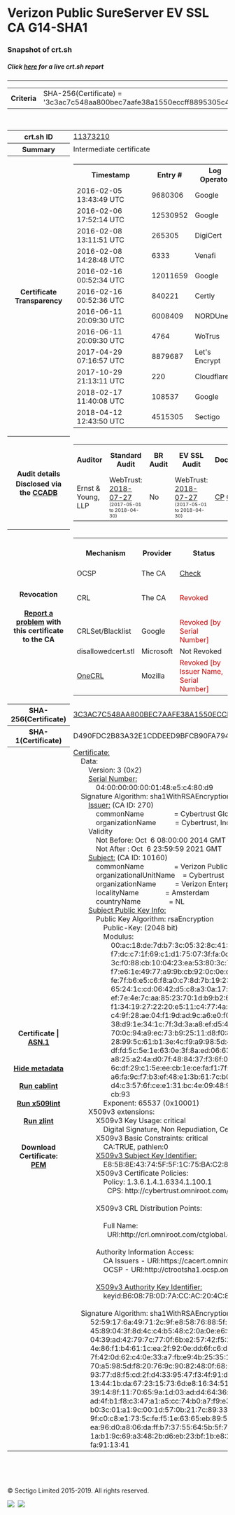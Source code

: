 # Verizon Public SureServer EV SSL CA G14-SHA1
### Snapshot of crt.sh
##### Click [here](https://crt.sh/?q=3C3AC7C548AA800BEC7AAFE38A1550ECCFF8895305C436F7A07C6066A5EF55BD) for a live crt.sh report

---
<!DOCTYPE HTML PUBLIC "-//W3C//DTD HTML 4.0 Transitional//EN">
<HTML>

<BODY>

<TABLE>
  <TR>
    <TH class="outer">Criteria</TH>
    <TD class="outer">SHA-256(Certificate) = '3c3ac7c548aa800bec7aafe38a1550eccff8895305c436f7a07c6066a5ef55bd'</TD>
  </TR>
</TABLE>
<BR>
<TABLE>
  <TR>
    <TH class="outer">crt.sh ID</TH>
    <TD class="outer"><A href="?id=11373210">11373210</A></TD>
  </TR>
  <TR>
    <TH class="outer">Summary</TH>
    <TD class="outer">Intermediate certificate</TD>
  </TR>
  <TR>
    <TH class="outer">Certificate<BR>Transparency</TH>
    <TD class="outer">
<TABLE class="options" style="margin-left:0px">
  <TR>
    <TH>Timestamp</TH>
    <TH>Entry #</TH>
    <TH>Log Operator</TH>
    <TH>Log URL</TH>
  </TR>
  <TR>
    <TD>2016-02-05&nbsp; <FONT class="small">13:43:49 UTC</FONT></TD>
    <TD>9680306</TD>
    <TD>Google</TD>
    <TD>https://ct.googleapis.com/rocketeer</TD>
  </TR>
  <TR>
    <TD>2016-02-06&nbsp; <FONT class="small">17:52:14 UTC</FONT></TD>
    <TD>12530952</TD>
    <TD>Google</TD>
    <TD>https://ct.googleapis.com/pilot</TD>
  </TR>
  <TR>
    <TD>2016-02-08&nbsp; <FONT class="small">13:11:51 UTC</FONT></TD>
    <TD>265305</TD>
    <TD>DigiCert</TD>
    <TD>https://ct1.digicert-ct.com/log</TD>
  </TR>
  <TR>
    <TD>2016-02-08&nbsp; <FONT class="small">14:28:48 UTC</FONT></TD>
    <TD>6333</TD>
    <TD>Venafi</TD>
    <TD>https://ctlog.api.venafi.com</TD>
  </TR>
  <TR>
    <TD>2016-02-16&nbsp; <FONT class="small">00:52:34 UTC</FONT></TD>
    <TD>12011659</TD>
    <TD>Google</TD>
    <TD>https://ct.googleapis.com/aviator</TD>
  </TR>
  <TR>
    <TD>2016-02-16&nbsp; <FONT class="small">00:52:36 UTC</FONT></TD>
    <TD>840221</TD>
    <TD>Certly</TD>
    <TD>https://log.certly.io</TD>
  </TR>
  <TR>
    <TD>2016-06-11&nbsp; <FONT class="small">20:09:30 UTC</FONT></TD>
    <TD>6008409</TD>
    <TD>NORDUnet</TD>
    <TD>https://plausible.ct.nordu.net</TD>
  </TR>
  <TR>
    <TD>2016-06-11&nbsp; <FONT class="small">20:09:30 UTC</FONT></TD>
    <TD>4764</TD>
    <TD>WoTrus</TD>
    <TD>https://ctlog.wosign.com</TD>
  </TR>
  <TR>
    <TD>2017-04-29&nbsp; <FONT class="small">07:16:57 UTC</FONT></TD>
    <TD>8879687</TD>
    <TD>Let's Encrypt</TD>
    <TD>https://clicky.ct.letsencrypt.org</TD>
  </TR>
  <TR>
    <TD>2017-10-29&nbsp; <FONT class="small">21:13:11 UTC</FONT></TD>
    <TD>220</TD>
    <TD>Cloudflare</TD>
    <TD>https://ct.cloudflare.com/logs/nimbus2021</TD>
  </TR>
  <TR>
    <TD>2018-02-17&nbsp; <FONT class="small">11:40:08 UTC</FONT></TD>
    <TD>108537</TD>
    <TD>Google</TD>
    <TD>https://ct.googleapis.com/logs/argon2021</TD>
  </TR>
  <TR>
    <TD>2018-04-12&nbsp; <FONT class="small">12:43:50 UTC</FONT></TD>
    <TD>4515305</TD>
    <TD>Sectigo</TD>
    <TD>https://dodo.ct.comodo.com</TD>
  </TR>
</TABLE>
    </TD>
  </TR>
  <TR>
    <TH class="outer">Audit details<BR>
      <DIV class="small" style="padding-top:3px">Disclosed via the
        <A href="//ccadb-public.secure.force.com/mozilla/PublicAllIntermediateCerts" target="_blank">CCADB</A></DIV>
    </TH>
    <TD class="outer">
<TABLE class="options" style="margin-left:0px">
  <TR>
    <TH>Auditor</TH>
    <TH>Standard Audit</TH>
    <TH>BR Audit</TH>
    <TH>EV SSL Audit</TH>
    <TH>Documents</TH>
    <TH>CCADB</TH>
    <TH>Root Owner / Certificate</TH>
  </TR>
  <TR>
    <TD style="vertical-align:middle">Ernst & Young, LLP</TD>
    <TD>WebTrust:
      <A href="https://bug1479561.bmoattachments.org/attachment.cgi?id=8996060" target="_blank">2018-07-27</A>
      <BR><FONT style="font-size:8pt">(2017-05-01 to 2018-04-30)</FONT></TD>
    <TD>No    <TD>WebTrust:
      <A href="https://bug1479561.bmoattachments.org/attachment.cgi?id=8996061" target="_blank">2018-07-27</A>
      <BR><FONT style="font-size:8pt">(2017-05-01 to 2018-04-30)</FONT></TD>
    <TD>
      <A href="https://secure.omniroot.com/repository/" target="blank">CP</A>
      <A href="https://secure.omniroot.com/repository/" target="blank">CPS</A>
    </TD>
    <TD><A href="//ccadb.force.com/001o000000o5SnsAAE" target="_blank">001o000000o5SnsAAE</A></TD>
    <TD><A href="/?id=60565">DigiCert</A></TD>
  </TR>
</TABLE>
    </TD>
  </TR>
  <TR>
    <TH class="outer">Revocation<BR><BR>
      <DIV class="small" style="padding-top:3px"><A href="?id=11373210&opt=problemreporting">Report a problem</A> with<BR>this certificate to the CA</DIV></TH>
    <TD class="outer">
      <TABLE class="options" style="margin-left:0px">
        <TR>
          <TH>Mechanism</TH>
          <TH>Provider</TH>
          <TH>Status</TH>
          <TH>Revocation Date</TH>
          <TH>Last Observed in CRL</TH>
          <TH>Last Checked <SPAN style="color:#CC0000;vertical-align:middle;font-size:70%;font-weight:normal">(Error)</SPAN></TH>
        </TR>
        <TR>
          <TD>OCSP</TD>
          <TD>The CA</TD>
          <TD><A href="?id=11373210&opt=ocsp">Check</A></TD>
          <TD><SPAN style="color:#888888">?</SPAN></TD>
          <TD><SPAN style="color:#888888">n/a</SPAN></TD>
          <TD><SPAN style="color:#888888">?</SPAN></TD>
        </TR>
        <TR>
          <TD>CRL</TD>
          <TD>The CA</TD>
          <TD><SPAN style="color:#CC0000">Revoked</SPAN></TD><TD>2018-05-01&nbsp; <FONT class="small">16:28:28 UTC</FONT></TD><TD>2019-12-03&nbsp; <FONT class="small">12:40:46 UTC</FONT></TD><TD>2019-12-04&nbsp; <FONT class="small">17:06:55 UTC</FONT></TD>
        </TR>
        <TR>
          <TD>CRLSet/Blacklist</TD>
          <TD>Google</TD>
          <TD><SPAN style="color:#CC0000">Revoked [by Serial Number]</SPAN></TD>
          <TD><SPAN style="color:#888888">n/a</SPAN></TD>
          <TD><SPAN style="color:#888888">n/a</SPAN></TD>
          <TD><SPAN style="color:#888888">n/a</SPAN></TD>
        </TR>
        <TR>
          <TD>disallowedcert.stl</TD>
          <TD>Microsoft</TD>
          <TD>Not Revoked</TD>
          <TD><SPAN style="color:#888888">n/a</SPAN></TD>
          <TD><SPAN style="color:#888888">n/a</SPAN></TD>
          <TD><SPAN style="color:#888888">n/a</SPAN></TD>
        </TR>
        <TR>
          <TD><A href="/mozilla-onecrl" target="_blank">OneCRL</A></TD>
          <TD>Mozilla</TD>
          <TD><SPAN style="color:#CC0000">Revoked [by Issuer Name, Serial Number]</SPAN></TD><TD>2018-05-30&nbsp; <FONT class="small">12:35:03 UTC</FONT></TD>
          <TD><SPAN style="color:#888888">n/a</SPAN></TD>
          <TD><SPAN style="color:#888888">n/a</SPAN></TD>
        </TR>
      </TABLE>
    </TD>
  </TR>
  <TR>
    <TH class="outer">SHA-256(Certificate)</TH>
    <TD class="outer"><A href="//censys.io/certificates/3c3ac7c548aa800bec7aafe38a1550eccff8895305c436f7a07c6066a5ef55bd">3C3AC7C548AA800BEC7AAFE38A1550ECCFF8895305C436F7A07C6066A5EF55BD</A></TD>
  </TR>
  <TR>
    <TH class="outer">SHA-1(Certificate)</TH>
    <TD class="outer">D490FDC2B83A32E1CDDEED9BFCB90FA794C30D6C</TD>
  </TR>
  <TR>
    <TH class="outer">Certificate | <A href="?asn1=11373210">ASN.1</A>
      <SPAN class="small"><BR>
      <BR><BR><A href="?id=11373210&opt=nometadata">Hide metadata</A>
      <BR><BR><A href="?id=11373210&opt=cablint">Run cablint</A>
      <BR><BR><A href="?id=11373210&opt=x509lint">Run x509lint</A>
      <BR><BR><A href="?id=11373210&opt=zlint">Run zlint</A>
      <BR><BR><BR>Download Certificate: <A href="?d=11373210">PEM</A>
      </SPAN>
    </TH>
    <TD class="text"><A href="?d=11373210">Certificate:</A><BR>&nbsp;&nbsp;&nbsp;&nbsp;Data:<BR>&nbsp;&nbsp;&nbsp;&nbsp;&nbsp;&nbsp;&nbsp;&nbsp;Version:&nbsp;3&nbsp;(0x2)<BR>&nbsp;&nbsp;&nbsp;&nbsp;&nbsp;&nbsp;&nbsp;&nbsp;<A href="?serial=04000000000148e5c480d9">Serial&nbsp;Number:</A><BR>&nbsp;&nbsp;&nbsp;&nbsp;&nbsp;&nbsp;&nbsp;&nbsp;&nbsp;&nbsp;&nbsp;&nbsp;04:00:00:00:00:01:48:e5:c4:80:d9<BR>&nbsp;&nbsp;&nbsp;&nbsp;Signature&nbsp;Algorithm:&nbsp;sha1WithRSAEncryption<BR>&nbsp;&nbsp;&nbsp;&nbsp;&nbsp;&nbsp;&nbsp;&nbsp;<A href="?caid=270">Issuer:</A> <SPAN class="small">(CA ID: 270)</SPAN><BR>&nbsp;&nbsp;&nbsp;&nbsp;&nbsp;&nbsp;&nbsp;&nbsp;&nbsp;&nbsp;&nbsp;&nbsp;commonName&nbsp;&nbsp;&nbsp;&nbsp;&nbsp;&nbsp;&nbsp;&nbsp;&nbsp;&nbsp;&nbsp;&nbsp;&nbsp;&nbsp;&nbsp;&nbsp;=&nbsp;Cybertrust&nbsp;Global&nbsp;Root<BR>&nbsp;&nbsp;&nbsp;&nbsp;&nbsp;&nbsp;&nbsp;&nbsp;&nbsp;&nbsp;&nbsp;&nbsp;organizationName&nbsp;&nbsp;&nbsp;&nbsp;&nbsp;&nbsp;&nbsp;&nbsp;&nbsp;&nbsp;=&nbsp;Cybertrust,&nbsp;Inc<BR>&nbsp;&nbsp;&nbsp;&nbsp;&nbsp;&nbsp;&nbsp;&nbsp;Validity<BR>&nbsp;&nbsp;&nbsp;&nbsp;&nbsp;&nbsp;&nbsp;&nbsp;&nbsp;&nbsp;&nbsp;&nbsp;Not&nbsp;Before:&nbsp;Oct&nbsp;&nbsp;6&nbsp;08:00:00&nbsp;2014&nbsp;GMT<BR>&nbsp;&nbsp;&nbsp;&nbsp;&nbsp;&nbsp;&nbsp;&nbsp;&nbsp;&nbsp;&nbsp;&nbsp;Not&nbsp;After&nbsp;:&nbsp;Oct&nbsp;&nbsp;6&nbsp;23:59:59&nbsp;2021&nbsp;GMT<BR>&nbsp;&nbsp;&nbsp;&nbsp;&nbsp;&nbsp;&nbsp;&nbsp;<A href="?caid=10160">Subject:</A> <SPAN class="small">(CA ID: 10160)</SPAN><BR>&nbsp;&nbsp;&nbsp;&nbsp;&nbsp;&nbsp;&nbsp;&nbsp;&nbsp;&nbsp;&nbsp;&nbsp;commonName&nbsp;&nbsp;&nbsp;&nbsp;&nbsp;&nbsp;&nbsp;&nbsp;&nbsp;&nbsp;&nbsp;&nbsp;&nbsp;&nbsp;&nbsp;&nbsp;=&nbsp;Verizon&nbsp;Public&nbsp;SureServer&nbsp;EV&nbsp;SSL&nbsp;CA&nbsp;G14-SHA1<BR>&nbsp;&nbsp;&nbsp;&nbsp;&nbsp;&nbsp;&nbsp;&nbsp;&nbsp;&nbsp;&nbsp;&nbsp;organizationalUnitName&nbsp;&nbsp;&nbsp;&nbsp;=&nbsp;Cybertrust<BR>&nbsp;&nbsp;&nbsp;&nbsp;&nbsp;&nbsp;&nbsp;&nbsp;&nbsp;&nbsp;&nbsp;&nbsp;organizationName&nbsp;&nbsp;&nbsp;&nbsp;&nbsp;&nbsp;&nbsp;&nbsp;&nbsp;&nbsp;=&nbsp;Verizon&nbsp;Enterprise&nbsp;Solutions<BR>&nbsp;&nbsp;&nbsp;&nbsp;&nbsp;&nbsp;&nbsp;&nbsp;&nbsp;&nbsp;&nbsp;&nbsp;localityName&nbsp;&nbsp;&nbsp;&nbsp;&nbsp;&nbsp;&nbsp;&nbsp;&nbsp;&nbsp;&nbsp;&nbsp;&nbsp;&nbsp;=&nbsp;Amsterdam<BR>&nbsp;&nbsp;&nbsp;&nbsp;&nbsp;&nbsp;&nbsp;&nbsp;&nbsp;&nbsp;&nbsp;&nbsp;countryName&nbsp;&nbsp;&nbsp;&nbsp;&nbsp;&nbsp;&nbsp;&nbsp;&nbsp;&nbsp;&nbsp;&nbsp;&nbsp;&nbsp;&nbsp;=&nbsp;NL<BR>&nbsp;&nbsp;&nbsp;&nbsp;&nbsp;&nbsp;&nbsp;&nbsp;<A href="?spkisha256=fa4769f57613375de8612f00b4f2be062181890f8533c1861e4958882c231a42">Subject&nbsp;Public&nbsp;Key&nbsp;Info:</A><BR>&nbsp;&nbsp;&nbsp;&nbsp;&nbsp;&nbsp;&nbsp;&nbsp;&nbsp;&nbsp;&nbsp;&nbsp;Public&nbsp;Key&nbsp;Algorithm:&nbsp;rsaEncryption<BR>&nbsp;&nbsp;&nbsp;&nbsp;&nbsp;&nbsp;&nbsp;&nbsp;&nbsp;&nbsp;&nbsp;&nbsp;&nbsp;&nbsp;&nbsp;&nbsp;Public-Key:&nbsp;(2048&nbsp;bit)<BR>&nbsp;&nbsp;&nbsp;&nbsp;&nbsp;&nbsp;&nbsp;&nbsp;&nbsp;&nbsp;&nbsp;&nbsp;&nbsp;&nbsp;&nbsp;&nbsp;Modulus:<BR>&nbsp;&nbsp;&nbsp;&nbsp;&nbsp;&nbsp;&nbsp;&nbsp;&nbsp;&nbsp;&nbsp;&nbsp;&nbsp;&nbsp;&nbsp;&nbsp;&nbsp;&nbsp;&nbsp;&nbsp;00:ac:18:de:7d:b7:3c:05:32:8c:41:7f:39:f7:71:<BR>&nbsp;&nbsp;&nbsp;&nbsp;&nbsp;&nbsp;&nbsp;&nbsp;&nbsp;&nbsp;&nbsp;&nbsp;&nbsp;&nbsp;&nbsp;&nbsp;&nbsp;&nbsp;&nbsp;&nbsp;f7:dc:c7:1f:69:c1:d1:75:07:3f:fa:0c:43:2d:d5:<BR>&nbsp;&nbsp;&nbsp;&nbsp;&nbsp;&nbsp;&nbsp;&nbsp;&nbsp;&nbsp;&nbsp;&nbsp;&nbsp;&nbsp;&nbsp;&nbsp;&nbsp;&nbsp;&nbsp;&nbsp;3c:f0:88:cb:10:04:23:ea:53:80:3c:7f:a8:34:f2:<BR>&nbsp;&nbsp;&nbsp;&nbsp;&nbsp;&nbsp;&nbsp;&nbsp;&nbsp;&nbsp;&nbsp;&nbsp;&nbsp;&nbsp;&nbsp;&nbsp;&nbsp;&nbsp;&nbsp;&nbsp;f7:e6:1e:49:77:a9:9b:cb:92:0c:0e:c3:cc:bd:96:<BR>&nbsp;&nbsp;&nbsp;&nbsp;&nbsp;&nbsp;&nbsp;&nbsp;&nbsp;&nbsp;&nbsp;&nbsp;&nbsp;&nbsp;&nbsp;&nbsp;&nbsp;&nbsp;&nbsp;&nbsp;fe:7f:b6:e5:c6:f8:a0:c7:8d:7b:19:23:54:02:ae:<BR>&nbsp;&nbsp;&nbsp;&nbsp;&nbsp;&nbsp;&nbsp;&nbsp;&nbsp;&nbsp;&nbsp;&nbsp;&nbsp;&nbsp;&nbsp;&nbsp;&nbsp;&nbsp;&nbsp;&nbsp;65:24:1c:cd:06:42:d5:c8:a3:0a:17:aa:ad:2d:8b:<BR>&nbsp;&nbsp;&nbsp;&nbsp;&nbsp;&nbsp;&nbsp;&nbsp;&nbsp;&nbsp;&nbsp;&nbsp;&nbsp;&nbsp;&nbsp;&nbsp;&nbsp;&nbsp;&nbsp;&nbsp;ef:7e:4e:7c:aa:85:23:70:1d:b9:b2:65:9d:3b:e3:<BR>&nbsp;&nbsp;&nbsp;&nbsp;&nbsp;&nbsp;&nbsp;&nbsp;&nbsp;&nbsp;&nbsp;&nbsp;&nbsp;&nbsp;&nbsp;&nbsp;&nbsp;&nbsp;&nbsp;&nbsp;f1:34:19:27:22:20:e5:11:c4:77:4a:c6:f6:56:1d:<BR>&nbsp;&nbsp;&nbsp;&nbsp;&nbsp;&nbsp;&nbsp;&nbsp;&nbsp;&nbsp;&nbsp;&nbsp;&nbsp;&nbsp;&nbsp;&nbsp;&nbsp;&nbsp;&nbsp;&nbsp;c4:9f:28:ae:04:f1:9d:ad:9c:a6:e0:f0:56:56:0d:<BR>&nbsp;&nbsp;&nbsp;&nbsp;&nbsp;&nbsp;&nbsp;&nbsp;&nbsp;&nbsp;&nbsp;&nbsp;&nbsp;&nbsp;&nbsp;&nbsp;&nbsp;&nbsp;&nbsp;&nbsp;38:d9:1e:34:1c:7f:3d:3a:a8:ef:d5:4b:a4:6a:1a:<BR>&nbsp;&nbsp;&nbsp;&nbsp;&nbsp;&nbsp;&nbsp;&nbsp;&nbsp;&nbsp;&nbsp;&nbsp;&nbsp;&nbsp;&nbsp;&nbsp;&nbsp;&nbsp;&nbsp;&nbsp;70:0c:94:a9:ec:73:b9:25:11:d8:f0:89:7c:37:94:<BR>&nbsp;&nbsp;&nbsp;&nbsp;&nbsp;&nbsp;&nbsp;&nbsp;&nbsp;&nbsp;&nbsp;&nbsp;&nbsp;&nbsp;&nbsp;&nbsp;&nbsp;&nbsp;&nbsp;&nbsp;28:99:5c:61:b1:3e:4c:f9:a9:98:5d:44:73:cc:6a:<BR>&nbsp;&nbsp;&nbsp;&nbsp;&nbsp;&nbsp;&nbsp;&nbsp;&nbsp;&nbsp;&nbsp;&nbsp;&nbsp;&nbsp;&nbsp;&nbsp;&nbsp;&nbsp;&nbsp;&nbsp;df:fd:5c:5e:1e:63:0e:3f:8a:ed:06:63:45:90:3f:<BR>&nbsp;&nbsp;&nbsp;&nbsp;&nbsp;&nbsp;&nbsp;&nbsp;&nbsp;&nbsp;&nbsp;&nbsp;&nbsp;&nbsp;&nbsp;&nbsp;&nbsp;&nbsp;&nbsp;&nbsp;a8:25:a2:4a:d0:7f:48:84:37:f3:6f:0d:f5:dd:4a:<BR>&nbsp;&nbsp;&nbsp;&nbsp;&nbsp;&nbsp;&nbsp;&nbsp;&nbsp;&nbsp;&nbsp;&nbsp;&nbsp;&nbsp;&nbsp;&nbsp;&nbsp;&nbsp;&nbsp;&nbsp;6c:df:29:c1:5e:ee:cb:1e:ce:fa:f1:7f:b0:81:06:<BR>&nbsp;&nbsp;&nbsp;&nbsp;&nbsp;&nbsp;&nbsp;&nbsp;&nbsp;&nbsp;&nbsp;&nbsp;&nbsp;&nbsp;&nbsp;&nbsp;&nbsp;&nbsp;&nbsp;&nbsp;a6:fa:9c:f7:b3:ef:48:e1:3b:61:7c:b0:25:ee:79:<BR>&nbsp;&nbsp;&nbsp;&nbsp;&nbsp;&nbsp;&nbsp;&nbsp;&nbsp;&nbsp;&nbsp;&nbsp;&nbsp;&nbsp;&nbsp;&nbsp;&nbsp;&nbsp;&nbsp;&nbsp;d4:c3:57:6f:ce:e1:31:bc:4e:09:48:9d:ba:ce:88:<BR>&nbsp;&nbsp;&nbsp;&nbsp;&nbsp;&nbsp;&nbsp;&nbsp;&nbsp;&nbsp;&nbsp;&nbsp;&nbsp;&nbsp;&nbsp;&nbsp;&nbsp;&nbsp;&nbsp;&nbsp;cb:93<BR>&nbsp;&nbsp;&nbsp;&nbsp;&nbsp;&nbsp;&nbsp;&nbsp;&nbsp;&nbsp;&nbsp;&nbsp;&nbsp;&nbsp;&nbsp;&nbsp;Exponent:&nbsp;65537&nbsp;(0x10001)<BR>&nbsp;&nbsp;&nbsp;&nbsp;&nbsp;&nbsp;&nbsp;&nbsp;X509v3&nbsp;extensions:<BR>&nbsp;&nbsp;&nbsp;&nbsp;&nbsp;&nbsp;&nbsp;&nbsp;&nbsp;&nbsp;&nbsp;&nbsp;X509v3&nbsp;Key&nbsp;Usage:&nbsp;critical<BR>&nbsp;&nbsp;&nbsp;&nbsp;&nbsp;&nbsp;&nbsp;&nbsp;&nbsp;&nbsp;&nbsp;&nbsp;&nbsp;&nbsp;&nbsp;&nbsp;Digital&nbsp;Signature,&nbsp;Non&nbsp;Repudiation,&nbsp;Certificate&nbsp;Sign,&nbsp;CRL&nbsp;Sign<BR>&nbsp;&nbsp;&nbsp;&nbsp;&nbsp;&nbsp;&nbsp;&nbsp;&nbsp;&nbsp;&nbsp;&nbsp;X509v3&nbsp;Basic&nbsp;Constraints:&nbsp;critical<BR>&nbsp;&nbsp;&nbsp;&nbsp;&nbsp;&nbsp;&nbsp;&nbsp;&nbsp;&nbsp;&nbsp;&nbsp;&nbsp;&nbsp;&nbsp;&nbsp;CA:TRUE,&nbsp;pathlen:0<BR>&nbsp;&nbsp;&nbsp;&nbsp;&nbsp;&nbsp;&nbsp;&nbsp;&nbsp;&nbsp;&nbsp;&nbsp;<A href="?ski=e85b8e43745f5f1c75bac28ea6eecb93d0f6c067">X509v3&nbsp;Subject&nbsp;Key&nbsp;Identifier:</A><BR>&nbsp;&nbsp;&nbsp;&nbsp;&nbsp;&nbsp;&nbsp;&nbsp;&nbsp;&nbsp;&nbsp;&nbsp;&nbsp;&nbsp;&nbsp;&nbsp;E8:5B:8E:43:74:5F:5F:1C:75:BA:C2:8E:A6:EE:CB:93:D0:F6:C0:67<BR>&nbsp;&nbsp;&nbsp;&nbsp;&nbsp;&nbsp;&nbsp;&nbsp;&nbsp;&nbsp;&nbsp;&nbsp;X509v3&nbsp;Certificate&nbsp;Policies:&nbsp;<BR>&nbsp;&nbsp;&nbsp;&nbsp;&nbsp;&nbsp;&nbsp;&nbsp;&nbsp;&nbsp;&nbsp;&nbsp;&nbsp;&nbsp;&nbsp;&nbsp;Policy:&nbsp;1.3.6.1.4.1.6334.1.100.1<BR>&nbsp;&nbsp;&nbsp;&nbsp;&nbsp;&nbsp;&nbsp;&nbsp;&nbsp;&nbsp;&nbsp;&nbsp;&nbsp;&nbsp;&nbsp;&nbsp;&nbsp;&nbsp;CPS:&nbsp;http://cybertrust.omniroot.com/repository<BR><BR>&nbsp;&nbsp;&nbsp;&nbsp;&nbsp;&nbsp;&nbsp;&nbsp;&nbsp;&nbsp;&nbsp;&nbsp;X509v3&nbsp;CRL&nbsp;Distribution&nbsp;Points:&nbsp;<BR><BR>&nbsp;&nbsp;&nbsp;&nbsp;&nbsp;&nbsp;&nbsp;&nbsp;&nbsp;&nbsp;&nbsp;&nbsp;&nbsp;&nbsp;&nbsp;&nbsp;Full&nbsp;Name:<BR>&nbsp;&nbsp;&nbsp;&nbsp;&nbsp;&nbsp;&nbsp;&nbsp;&nbsp;&nbsp;&nbsp;&nbsp;&nbsp;&nbsp;&nbsp;&nbsp;&nbsp;&nbsp;URI:http://crl.omniroot.com/ctglobal.crl<BR><BR>&nbsp;&nbsp;&nbsp;&nbsp;&nbsp;&nbsp;&nbsp;&nbsp;&nbsp;&nbsp;&nbsp;&nbsp;Authority&nbsp;Information&nbsp;Access:&nbsp;<BR>&nbsp;&nbsp;&nbsp;&nbsp;&nbsp;&nbsp;&nbsp;&nbsp;&nbsp;&nbsp;&nbsp;&nbsp;&nbsp;&nbsp;&nbsp;&nbsp;CA&nbsp;Issuers&nbsp;-&nbsp;URI:https://cacert.omniroot.com/CybertrustGlobalRoot_rs.crt<BR>&nbsp;&nbsp;&nbsp;&nbsp;&nbsp;&nbsp;&nbsp;&nbsp;&nbsp;&nbsp;&nbsp;&nbsp;&nbsp;&nbsp;&nbsp;&nbsp;OCSP&nbsp;-&nbsp;URI:http://ctrootsha1.ocsp.omniroot.com<BR><BR>&nbsp;&nbsp;&nbsp;&nbsp;&nbsp;&nbsp;&nbsp;&nbsp;&nbsp;&nbsp;&nbsp;&nbsp;<A href="?ski=b6087b0d7accac204c8656325ecfab6e852d7057">X509v3&nbsp;Authority&nbsp;Key&nbsp;Identifier:</A><BR>&nbsp;&nbsp;&nbsp;&nbsp;&nbsp;&nbsp;&nbsp;&nbsp;&nbsp;&nbsp;&nbsp;&nbsp;&nbsp;&nbsp;&nbsp;&nbsp;keyid:B6:08:7B:0D:7A:CC:AC:20:4C:86:56:32:5E:CF:AB:6E:85:2D:70:57<BR><BR>&nbsp;&nbsp;&nbsp;&nbsp;Signature&nbsp;Algorithm:&nbsp;sha1WithRSAEncryption<BR>&nbsp;&nbsp;&nbsp;&nbsp;&nbsp;&nbsp;&nbsp;&nbsp;&nbsp;52:59:17:6a:49:71:2c:9f:e8:58:76:88:5f:21:20:38:9a:8b:<BR>&nbsp;&nbsp;&nbsp;&nbsp;&nbsp;&nbsp;&nbsp;&nbsp;&nbsp;45:89:04:3f:8d:4c:c4:b5:48:c2:0a:0e:e6:96:c3:86:d7:07:<BR>&nbsp;&nbsp;&nbsp;&nbsp;&nbsp;&nbsp;&nbsp;&nbsp;&nbsp;04:39:ad:42:79:7c:77:0f:6b:e2:57:42:f5:23:29:55:93:9c:<BR>&nbsp;&nbsp;&nbsp;&nbsp;&nbsp;&nbsp;&nbsp;&nbsp;&nbsp;4e:86:f1:b4:61:1c:ea:2f:92:0e:dd:6f:c6:db:25:fc:09:73:<BR>&nbsp;&nbsp;&nbsp;&nbsp;&nbsp;&nbsp;&nbsp;&nbsp;&nbsp;7f:42:0d:62:c4:0e:33:a7:fb:e9:4b:25:35:1d:77:a0:1d:07:<BR>&nbsp;&nbsp;&nbsp;&nbsp;&nbsp;&nbsp;&nbsp;&nbsp;&nbsp;70:a5:98:5d:f8:20:76:9c:90:82:48:0f:68:e1:48:bc:c2:18:<BR>&nbsp;&nbsp;&nbsp;&nbsp;&nbsp;&nbsp;&nbsp;&nbsp;&nbsp;93:77:d8:f5:cd:2f:d4:33:95:47:f3:4f:91:d4:5c:db:5d:89:<BR>&nbsp;&nbsp;&nbsp;&nbsp;&nbsp;&nbsp;&nbsp;&nbsp;&nbsp;13:44:1b:da:67:23:15:73:6d:e8:16:34:51:b4:df:6a:5d:06:<BR>&nbsp;&nbsp;&nbsp;&nbsp;&nbsp;&nbsp;&nbsp;&nbsp;&nbsp;39:14:8f:11:70:65:9a:1d:03:ad:d4:64:36:b3:c2:a7:77:1d:<BR>&nbsp;&nbsp;&nbsp;&nbsp;&nbsp;&nbsp;&nbsp;&nbsp;&nbsp;ad:4f:b1:f8:c3:47:a1:a5:cc:74:b0:a7:f9:e3:cb:2c:c8:0b:<BR>&nbsp;&nbsp;&nbsp;&nbsp;&nbsp;&nbsp;&nbsp;&nbsp;&nbsp;b0:3c:01:a1:9c:00:1d:57:0b:21:7c:89:33:07:90:71:ce:f8:<BR>&nbsp;&nbsp;&nbsp;&nbsp;&nbsp;&nbsp;&nbsp;&nbsp;&nbsp;9f:c0:c8:e1:73:5c:fe:f5:1e:63:65:eb:89:5b:7a:be:02:eb:<BR>&nbsp;&nbsp;&nbsp;&nbsp;&nbsp;&nbsp;&nbsp;&nbsp;&nbsp;ea:96:d0:a8:06:da:ff:b7:37:55:64:5b:5f:7d:58:84:c6:bc:<BR>&nbsp;&nbsp;&nbsp;&nbsp;&nbsp;&nbsp;&nbsp;&nbsp;&nbsp;1a:b1:9c:69:a3:48:2b:d6:eb:23:bf:1b:e8:2f:0a:ec:0a:83:<BR>&nbsp;&nbsp;&nbsp;&nbsp;&nbsp;&nbsp;&nbsp;&nbsp;&nbsp;fa:91:13:41<BR>    </TD>
  </TR>
</TABLE>

  <BR><BR><BR>

  <P class="copyright">&copy; Sectigo Limited 2015-2019. All rights reserved.</P>
  <DIV>
    <A href="https://sectigo.com/"><IMG src="/sectigo_s.png"></A>
    &nbsp;<A href="https://github.com/crtsh"><IMG src="/GitHub-Mark-32px.png"></A>
  </DIV>
</BODY>
</HTML>
